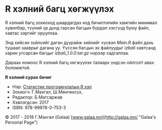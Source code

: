 # R хэлний багц хөгжүүлэх

R хэлний багц зохиоход шаардагдах код бичиглэлийн хамгийн минимал хувилбар, түүний үр дүнд гарсан багцын бүрдэл хэсгүүд буюу файл, хавтас зэргийг орууллаа.

Энд хийсэн зүйлсийг даган дуурайж хийхийг хүсвэл *Main.R* файл дахь тушаал зааврыг дагана уу. Үүссэн багцын эх файлуудыг *izbali* хавтсанд харин угсарсан багцыг *izbali_1.0.0.tar.gz* нэрээр хадгаллаа.

Дараах номоос R хэлний багц хөгжүүлэх талаарх үндсэн ойлголт авах боломжтой.

**R хэлний сурах бичиг**

* Нэр: [Статистик програмчлалын R хэл](http://magadlal.mn/books/id-2.html)
* Зохиогч: Г.Махгал, Ш.Мөнгөнсүх, 
* Редактор: Б.Магсаржав
* Хэвлэгдсэн: 2017
* ISBN: 978-99978-0-753-3

© 2017 - 2018 Г.Махгал (Galaa) [www.galaa.mn](http://galaa.mn/ "Galaa's Personal Page")
